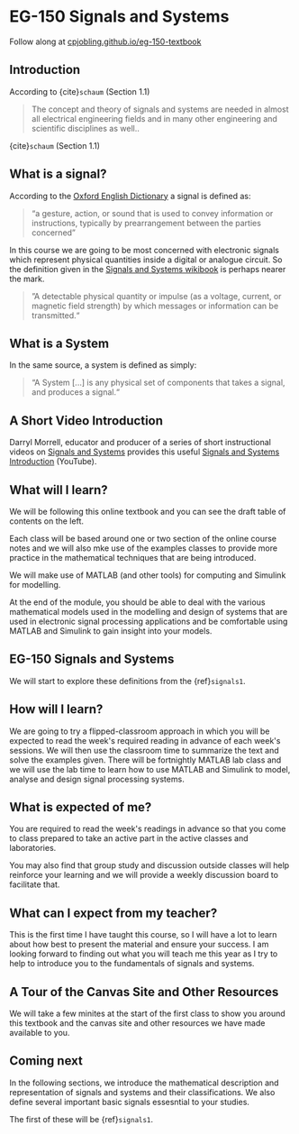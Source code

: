 # EG-150 Signals and Systems


Follow along at [cpjobling.github.io/eg-150-textbook](https://cpjobling.github.io/eg-150-textbook)


## Introduction


According to {cite}`schaum` (Section 1.1)

> The concept and theory of signals and systems are needed in almost all electrical engineering fields and in many other engineering and scientific disciplines as well..

{cite}`schaum` (Section 1.1)


## What is a signal?

According to the [Oxford English Dictionary](http://www.oxforddictionaries.com/definition/english/signal) a signal is defined as:

> “a gesture, action, or sound that is used to convey information or instructions, typically by prearrangement 
> between the parties concerned”


In this course we are going to be most concerned with electronic signals which represent physical quantities inside a digital or analogue circuit. So the definition given in the [Signals and Systems wikibook](http://en.wikibooks.org/wiki/Signals_and_Systems/Definition_of_Signals_and_Systems) is perhaps nearer the mark.

> ”A detectable physical quantity or impulse (as a voltage, current, or magnetic field strength) by which messages or information can be transmitted.“


## What is a System

In the same source, a system is defined as simply:

> “A System [...] is any physical set of components that takes a signal, and produces a signal.“


## A Short Video Introduction

Darryl Morrell, educator and producer of a series of short instructional videos on [Signals and Systems](https://sites.google.com/a/asu.edu/signals-and-systems/) provides this useful [Signals and Systems Introduction](https://youtu.be/YBMGMF-DAVU) (YouTube).


## What will I learn?

We will be following this online textbook and you can see the draft table of contents on the left. 

Each class will be based around one or two section of the online course notes and we will also mke use of the examples classes to provide more practice in the mathematical techniques that are being introduced.

We will make use of MATLAB (and other tools) for computing and Simulink for modelling.

At the end of the module, you should be able to deal with the various mathematical models used in the modelling and design of systems that are used in electronic signal processing applications and be comfortable using MATLAB and Simulink to gain insight into your models.


## EG-150 Signals and Systems

We will start to explore these definitions from the {ref}`signals1`.


## How will I learn?

We are going to try a flipped-classroom approach in which you will be expected to read the week's required reading in advance of each week's sessions. We will then use the classroom time to summarize the text and solve the examples given. There will be fortnightly MATLAB lab class and we will use the lab time to learn how to use MATLAB and Simulink to model, analyse and design signal processing systems.


## What is expected of me?

You are required to read the week's readings in advance so that you come to class prepared to take an active part in the active classes and laboratories.

You may also find that group study and discussion outside classes will help reinforce your learning and we will provide a weekly discussion board to facilitate that.


## What can I expect from my teacher?

This is the first time I have taught this course, so I will have a lot to learn about how best to present the material and ensure your success. I am looking forward to finding out what you will teach me this year as I try to help to introduce you to the fundamentals of signals and systems.


## A Tour of the Canvas Site and Other Resources

We will take a few minites at the start of the first class to show you around this textbook and the canvas site and other resources we have made available to you.


## Coming next

In the following sections, we introduce the mathematical description and representation of signals and systems and their classifications. We also define several important basic signals essesntial to your studies.

The first of these will be {ref}`signals1`.
